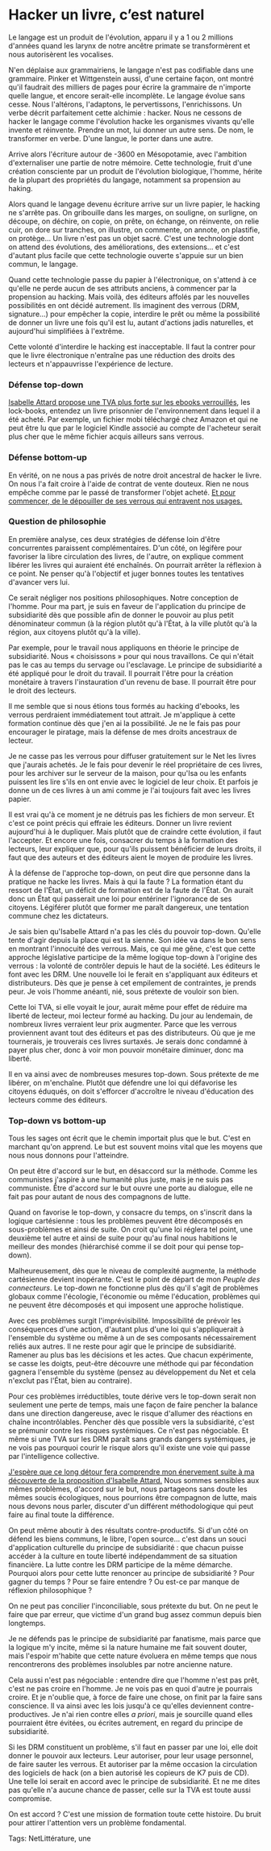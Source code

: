 # Hacker un livre, c&#8217;est naturel

Le langage est un produit de l'évolution, apparu il y a 1 ou 2 millions d'années quand les larynx de notre ancêtre primate se transformèrent et nous autorisèrent les vocalises.

N'en déplaise aux grammairiens, le langage n'est pas codifiable dans une grammaire. Pinker et Wittgenstein aussi, d'une certaine façon, ont montré qu'il faudrait des milliers de pages pour écrire la grammaire de n'importe quelle langue, et encore serait-elle incomplète. Le langage évolue sans cesse. Nous l'altérons, l'adaptons, le pervertissons, l'enrichissons. Un verbe décrit parfaitement cette alchimie : hacker. Nous ne cessons de hacker le langage comme l'évolution hacke les organismes vivants qu'elle invente et réinvente. Prendre un mot, lui donner un autre sens. De nom, le transformer en verbe. D'une langue, le porter dans une autre.

Arrive alors l'écriture autour de -3600 en Mésopotamie, avec l'ambition d'externaliser une partie de notre mémoire. Cette technologie, fruit d'une création consciente par un produit de l'évolution biologique, l'homme, hérite de la plupart des propriétés du langage, notamment sa propension au haking.

Alors quand le langage devenu écriture arrive sur un livre papier, le hacking ne s'arrête pas. On gribouille dans les marges, on souligne, on surligne, on découpe, on déchire, on copie, on prête, on échange, on réinvente, on relie cuir, on dore sur tranches, on illustre, on commente, on annote, on plastifie, on protège… Un livre n'est pas un objet sacré. C'est une technologie dont on attend des évolutions, des améliorations, des extensions… et c'est d'autant plus facile que cette technologie ouverte s'appuie sur un bien commun, le langage.

Quand cette technologie passe du papier à l'électronique, on s'attend à ce qu'elle ne perde aucun de ses attributs anciens, à commencer par la propension au hacking. Mais voilà, des éditeurs affolés par les nouvelles possibilités en ont décidé autrement. Ils imaginent des verrous (DRM, signature…) pour empêcher la copie, interdire le prêt ou même la possibilité de donner un livre une fois qu'il est lu, autant d'actions jadis naturelles, et aujourd'hui simplifiées à l'extrême.

Cette volonté d'interdire le hacking est inacceptable. Il faut la contrer pour que le livre électronique n'entraîne pas une réduction des droits des lecteurs et n'appauvrisse l'expérience de lecture.

### Défense top-down

[Isabelle Attard propose une TVA plus forte sur les ebooks verrouillés](http://scinfolex.com/2013/09/20/un-objet-qui-ne-respecte-pas-les-droits-du-lecteur-merite-t-il-de-sappeler-livre/), les lock-books, entendez un livre prisonnier de l'environnement dans lequel il a été acheté. Par exemple, un fichier mobi téléchargé chez Amazon et qui ne peut être lu que par le logiciel Kindle associé au compte de l'acheteur serait plus cher que le même fichier acquis ailleurs sans verrous.

### Défense bottom-up

En vérité, on ne nous a pas privés de notre droit ancestral de hacker le livre. On nous l'a fait croire à l'aide de contrat de vente douteux. Rien ne nous empêche comme par le passé de transformer l'objet acheté. [Et pour commencer, de le dépouiller de ses verrous qui entravent nos usages.](/2012/09/16/ebooks-defends-tes-droits-avec-tes-armes/)

### Question de philosophie

En première analyse, ces deux stratégies de défense loin d'être concurrentes paraissent complémentaires. D'un côté, on légifère pour favoriser la libre circulation des livres, de l'autre, on explique comment libérer les livres qui auraient été enchaînés. On pourrait arrêter la réflexion à ce point. Ne penser qu'à l'objectif et juger bonnes toutes les tentatives d'avancer vers lui.

Ce serait négliger nos positions philosophiques. Notre conception de l'homme. Pour ma part, je suis en faveur de l'application du principe de subsidiarité dès que possible afin de donner le pouvoir au plus petit dénominateur commun (à la région plutôt qu'à l'État, à la ville plutôt qu'à la région, aux citoyens plutôt qu'à la ville).

Par exemple, pour le travail nous appliquons en théorie le principe de subsidiarité. Nous « choisissons » pour qui nous travaillons. Ce qui n'était pas le cas au temps du servage ou l'esclavage. Le principe de subsidiarité a été appliqué pour le droit du travail. Il pourrait l'être pour la création monétaire à travers l'instauration d'un revenu de base. Il pourrait être pour le droit des lecteurs.

Il me semble que si nous étions tous formés au hacking d'ebooks, les verrous perdraient immédiatement tout attrait. Je m'applique à cette formation continue dès que j'en ai la possibilité. Je ne le fais pas pour encourager le piratage, mais la défense de mes droits ancestraux de lecteur.

Je ne casse pas les verrous pour diffuser gratuitement sur le Net les livres que j'aurais achetés. Je le fais pour devenir le réel propriétaire de ces livres, pour les archiver sur le serveur de la maison, pour qu'Isa ou les enfants puissent les lire s'ils en ont envie avec le logiciel de leur choix. Et parfois je donne un de ces livres à un ami comme je l'ai toujours fait avec les livres papier.

Il est vrai qu'à ce moment je ne détruis pas les fichiers de mon serveur. Et c'est ce point précis qui effraie les éditeurs. Donner un livre revient aujourd'hui à le dupliquer. Mais plutôt que de craindre cette évolution, il faut l'accepter. Et encore une fois, consacrer du temps à la formation des lecteurs, leur expliquer que, pour qu'ils puissent bénéficier de leurs droits, il faut que des auteurs et des éditeurs aient le moyen de produire les livres.

À la défense de l'approche top-down, on peut dire que personne dans la pratique ne hacke les livres. Mais à qui la faute ? La formation étant du ressort de l'État, un déficit de formation est de la faute de l'État. On aurait donc un État qui passerait une loi pour entériner l'ignorance de ses citoyens. Légiférer plutôt que former me paraît dangereux, une tentation commune chez les dictateurs.

Je sais bien qu'Isabelle Attard n'a pas les clés du pouvoir top-down. Qu'elle tente d'agir depuis la place qui est la sienne. Son idée va dans le bon sens en montrant l'innocuité des verrous. Mais, ce qui me gêne, c'est que cette approche législative participe de la même logique top-down à l'origine des verrous : la volonté de contrôler depuis le haut de la société. Les éditeurs le font avec les DRM. Une nouvelle loi le ferait en s'appliquant aux éditeurs et distributeurs. Dès que je pense à cet empilement de contraintes, je prends peur. Je vois l'homme anéanti, nié, sous prétexte de vouloir son bien.

Cette loi TVA, si elle voyait le jour, aurait même pour effet de réduire ma liberté de lecteur, moi lecteur formé au hacking. Du jour au lendemain, de nombreux livres verraient leur prix augmenter. Parce que les verrous proviennent avant tout des éditeurs et pas des distributeurs. Où que je me tournerais, je trouverais ces livres surtaxés. Je serais donc condamné à payer plus cher, donc à voir mon pouvoir monétaire diminuer, donc ma liberté.

Il en va ainsi avec de nombreuses mesures top-down. Sous prétexte de me libérer, on m'enchaîne. Plutôt que défendre une loi qui défavorise les citoyens éduqués, on doit s'efforcer d'accroître le niveau d'éducation des lecteurs comme des éditeurs.

### Top-down vs bottom-up

Tous les sages ont écrit que le chemin importait plus que le but. C'est en marchant qu'on apprend. Le but est souvent moins vital que les moyens que nous nous donnons pour l'atteindre.

On peut être d'accord sur le but, en désaccord sur la méthode. Comme les communistes j'aspire à une humanité plus juste, mais je ne suis pas communiste. Être d'accord sur le but ouvre une porte au dialogue, elle ne fait pas pour autant de nous des compagnons de lutte.

Quand on favorise le top-down, y consacre du temps, on s'inscrit dans la logique cartésienne : tous les problèmes peuvent être décomposés en sous-problèmes et ainsi de suite. On croit qu'une loi réglera tel point, une deuxième tel autre et ainsi de suite pour qu'au final nous habitions le meilleur des mondes (hiérarchisé comme il se doit pour qui pense top-down).

Malheureusement, dès que le niveau de complexité augmente, la méthode cartésienne devient inopérante. C'est le point de départ de mon *Peuple des connecteurs*. Le top-down ne fonctionne plus dès qu'il s'agit de problèmes globaux comme l'écologie, l'économie ou même l'éducation, problèmes qui ne peuvent être décomposés et qui imposent une approche holistique.

Avec ces problèmes surgit l'imprévisibilité. Impossibilité de prévoir les conséquences d'une action, d'autant plus d'une loi qui s'appliquerait à l'ensemble du système ou même à un de ses composants nécessairement reliés aux autres. Il ne reste pour agir que le principe de subsidiarité. Ramener au plus bas les décisions et les actes. Que chacun expérimente, se casse les doigts, peut-être découvre une méthode qui par fécondation gagnera l'ensemble du système (pensez au développement du Net et cela n'exclut pas l'État, bien au contraire).

Pour ces problèmes irréductibles, toute dérive vers le top-down serait non seulement une perte de temps, mais une façon de faire pencher la balance dans une direction dangereuse, avec le risque d'allumer des réactions en chaîne incontrôlables. Pencher dès que possible vers la subsidiarité, c'est se prémunir contre les risques systémiques. Ce n'est pas négociable. Et même si une TVA sur les DRM paraît sans grands dangers systémiques, je ne vois pas pourquoi courir le risque alors qu'il existe une voie qui passe par l'intelligence collective.

[J'espère que ce long détour fera comprendre mon énervement suite à ma découverte de la proposition d'Isabelle Attard.](/2013/09/21/un-fumeur-de-cannabis-a-plus-de-droits-quun-lecteur/) Nous sommes sensibles aux mêmes problèmes, d'accord sur le but, nous partageons sans doute les mêmes soucis écologiques, nous pourrions être compagnon de lutte, mais nous devons nous parler, discuter d'un différent méthodologique qui peut faire au final toute la différence.

On peut même aboutir à des résultats contre-productifs. Si d'un côté on défend les biens communs, le libre, l'open source… c'est dans un souci d'application culturelle du principe de subsidiarité : que chacun puisse accéder à la culture en toute liberté indépendamment de sa situation financière. La lutte contre les DRM participe de la même démarche. Pourquoi alors pour cette lutte renoncer au principe de subsidiarité ? Pour gagner du temps ? Pour se faire entendre ? Ou est-ce par manque de réflexion philosophique ?

On ne peut pas concilier l'inconciliable, sous prétexte du but. On ne peut le faire que par erreur, que victime d'un grand bug assez commun depuis bien longtemps.

Je ne défends pas le principe de subsidiarité par fanatisme, mais parce que la logique m'y incite, même si la nature humaine me fait souvent douter, mais l'espoir m'habite que cette nature évoluera en même temps que nous rencontrerons des problèmes insolubles par notre ancienne nature.

Cela aussi n'est pas négociable : entendre dire que l'homme n'est pas prêt, c'est ne pas croire en l'homme. Je ne vois pas en quoi d'autre je pourrais croire. Et je n'oublie que, à force de faire une chose, on finit par la faire sans conscience. Il va ainsi avec les lois jusqu'à ce qu'elles deviennent contre-productives. Je n'ai rien contre elles *a priori*, mais je sourcille quand elles pourraient être évitées, ou écrites autrement, en regard du principe de subsidiarité.

Si les DRM constituent un problème, s'il faut en passer par une loi, elle doit donner le pouvoir aux lecteurs. Leur autoriser, pour leur usage personnel, de faire sauter les verrous. Et autoriser par la même occasion la circulation des logiciels de hack (on a bien autorisé les copieurs de K7 puis de CD). Une telle loi serait en accord avec le principe de subsidiarité. Et ne me dites pas qu'elle n'a aucune chance de passer, celle sur la TVA est toute aussi compromise.

On est accord ? C'est une mission de formation toute cette histoire. Du bruit pour attirer l'attention vers un problème fondamental.

Tags: NetLittérature, une